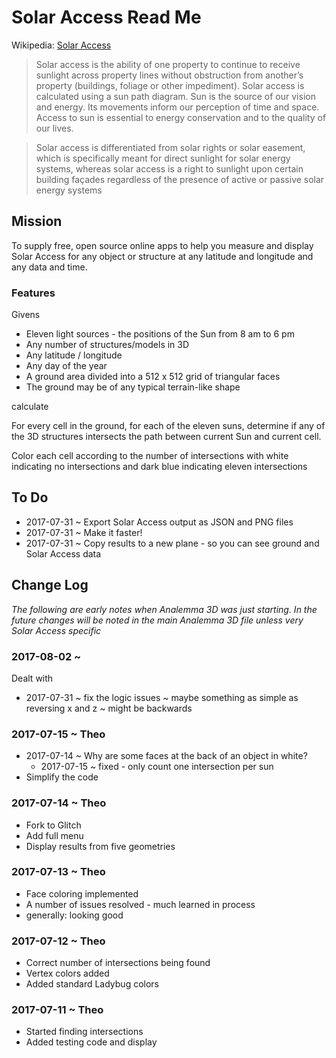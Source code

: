 
Solar Access Read Me
====

Wikipedia: [Solar Access]( https://en.wikipedia.org/wiki/Solar_access )

> Solar access is the ability of one property to continue to receive sunlight across property lines without obstruction from another’s property (buildings, foliage or other impediment). Solar access is calculated using a sun path diagram. Sun is the source of our vision and energy. Its movements inform our perception of time and space. Access to sun is essential to energy conservation and to the quality of our lives.

> Solar access is differentiated from solar rights or solar easement, which is specifically meant for direct sunlight for solar energy systems, whereas solar access is a right to sunlight upon certain building façades regardless of the presence of active or passive solar energy systems

## Mission

To supply free, open source online apps to help you measure and display Solar Access for any object or structure at any latitude and longitude and any data and time.


### Features

Givens

* Eleven light sources - the positions of the Sun from 8 am to 6 pm
* Any number of structures/models in 3D
* Any latitude / longitude
* Any day of the year
* A ground area divided into a 512 x 512 grid of triangular faces
* The ground may be of any typical terrain-like shape 

calculate

For every cell in the ground, for each of the eleven suns, determine if any of the 3D structures intersects the path between current Sun and current cell.

Color each cell according to the number of intersections with white indicating no intersections and dark blue indicating eleven intersections

## To Do


* 2017-07-31 ~ Export Solar Access output as JSON and PNG files
* 2017-07-31 ~ Make it faster!
* 2017-07-31 ~ Copy results to a new plane - so you can see ground and Solar Access data




## Change Log


_The following are early notes when Analemma 3D was just starting. In the future changes will be noted in the main Analemma 3D file unless very Solar Access specific_


### 2017-08-02 ~ 

Dealt with

* 2017-07-31 ~ fix the logic issues ~ maybe something as simple as reversing x and z ~ might be backwards

### 2017-07-15 ~ Theo

* 2017-07-14 ~ Why are some faces at the back of an object in white?
  * 2017-07-15 ~ fixed - only count one intersection per sun
* Simplify the code

### 2017-07-14 ~ Theo

* Fork to Glitch
* Add full menu
* Display results from five geometries

### 2017-07-13 ~ Theo

* Face coloring implemented
* A number of issues resolved - much learned in process
* generally: looking good


### 2017-07-12 ~ Theo

* Correct number of intersections being found
* Vertex colors added
* Added standard Ladybug colors


### 2017-07-11 ~ Theo

* Started finding intersections
* Added testing code and display 
